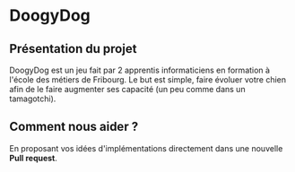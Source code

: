 # DoogyDog
## Présentation du projet
DoogyDog est un jeu fait par 2 apprentis informaticiens en formation à l'école des métiers de Fribourg. 
Le but est simple, faire évoluer votre chien afin de le faire augmenter ses capacité (un peu comme dans un tamagotchi). 
## Comment nous aider ?
En proposant vos idées d'implémentations directement dans une nouvelle **Pull request**.